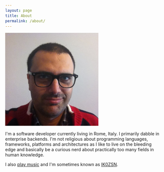 ```yaml
---
layout: page
title: About
permalink: /about/
---
```


![A picture of Mirko](/images/mirko.jpg)

I'm a software developer currently living in Rome, Italy. I primarily dabble in
enterprise backends. I'm not religious about programming languages, frameworks,
platforms and architectures as I like to live on the bleeding edge and
basically be a curious nerd about practically too many fields in human
knowledge.

I also [play music](https://open.spotify.com/artist/0jv0oWHiTvLG9PetrnX5PO) and
I'm sometimes known as [IK0ZSN](https://www.qrz.com/db/ik0zsn).
